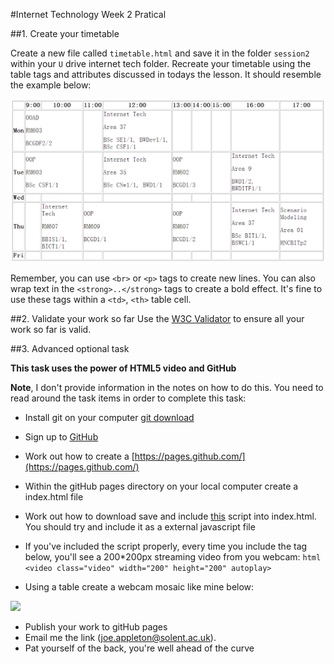 #Internet Technology Week 2 Pratical

 
##1. Create your timetable

Create a new file called `timetable.html` and save it in the folder
`session2` within your `U` drive internet tech folder. Recreate your timetable using the table tags and attributes discussed in todays the lesson. It should resemble the example below:

![time table](assets/timetable.png)

Remember, you can use `<br>` or `<p>` tags to create new lines. You can also wrap text in the `<strong>..</strong>` tags to create a bold effect. It's fine to use these tags within a `<td>`, `<th>` table cell.  

##2. Validate your work so far
Use the [W3C Validator](https://validator.w3.org/) to ensure all your work so far is valid. 


##3. Advanced optional task 

**This task uses the power of HTML5 video and GitHub**


**Note**, I don't provide information in the notes on how to do this. You need to read around the task items in order to complete this task:

- Install git on your computer  [git download](https://git-scm.com/)
- Sign up to [GitHub](www.github.com)
- Work out how to create a [https://pages.github.com/](https://pages.github.com/)

- Within the gitHub pages directory on your local computer create a index.html file 
- Work out how to download save and include [this](https://github.com/joeappleton18/joeappleton18.github.io/blob/master/scripts/main.js) script into index.html. You should try and include it as a external javascript file 
- If you've included the script properly, every time you include the tag below, you'll see a 200*200px streaming video from you webcam:
   ```html <video class="video" width="200" height="200" autoplay>```
 
- Using a table create a webcam mosaic like mine below:

![](assets/web_cam_picture.png)


- Publish your work to gitHub pages
- Email me the link (joe.appleton@solent.ac.uk). 
- Pat yourself of the back, you're well ahead of the curve 






